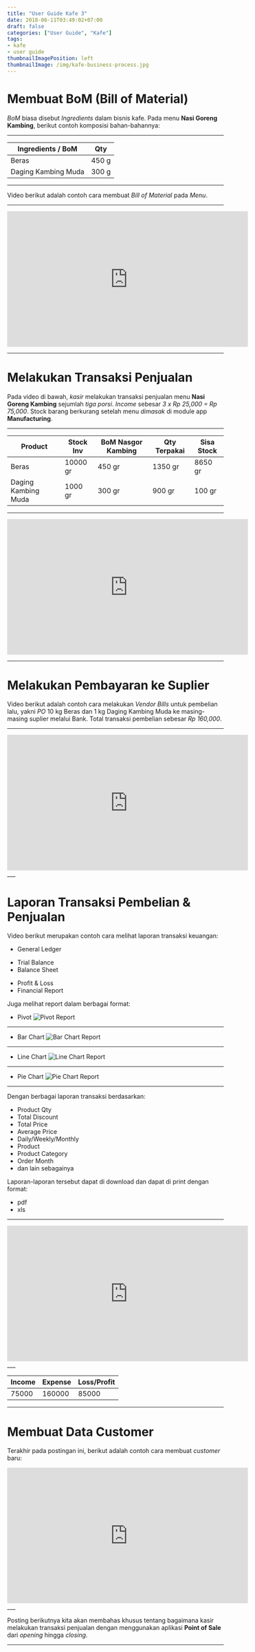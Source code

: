 ```yaml
---
title: "User Guide Kafe 3"
date: 2018-06-11T03:49:02+07:00
draft: false
categories: ["User Guide", "Kafe"]
tags:
- kafe
- user guide
thumbnailImagePosition: left
thumbnailImage: /img/kafe-business-process.jpg
---
```


# Membuat BoM (Bill of Material)

_BoM_ biasa disebut _Ingredients_ dalam bisnis kafe. Pada menu __Nasi Goreng Kambing__, berikut contoh komposisi bahan-bahannya:

---

| Ingredients / BoM      |Qty   |
|---                     |---   |
|Beras                   |450 g |
|Daging Kambing Muda     |300 g |

---
Video berikut adalah contoh cara membuat _Bill of Material_ pada _Menu_.
___

<iframe width="560" height="315" src="https://www.youtube.com/embed/3FsM65xYLzg" frameborder="0" allow="autoplay; encrypted-media" allowfullscreen></iframe>

---

# Melakukan Transaksi Penjualan

Pada video di bawah, _kasir_ melakukan transaksi penjualan menu __Nasi Goreng Kambing__ sejumlah _tiga porsi_. _Income_ sebesar _3 x Rp 25,000 = Rp 75,000_.
Stock barang berkurang setelah menu _dimasak_ di module app __Manufacturing__.

---
| Product                |Stock Inv     |BoM Nasgor Kambing | Qty Terpakai  | Sisa Stock|
|---                     |---           |---                |---            |---        |
|Beras                   |10000 gr      |450 gr             |1350 gr        |8650 gr    |
|Daging Kambing Muda     |1000 gr       |300 gr             | 900 gr        | 100 gr    |

___

<iframe width="560" height="315" src="https://www.youtube.com/embed/zHL-jWXZZ0Q" frameborder="0" allow="autoplay; encrypted-media" allowfullscreen></iframe>

---

# Melakukan Pembayaran ke Suplier

Video berikut adalah contoh cara melakukan _Vendor Bills_ untuk pembelian lalu, yakni _PO_ 10 kg Beras dan 1 kg Daging Kambing Muda ke masing-masing suplier melalui Bank. Total transaksi pembelian sebesar _Rp 160,000_. 
___

<iframe width="560" height="315" src="https://www.youtube.com/embed/lIBeUBeyMxw" frameborder="0" allow="autoplay; encrypted-media" allowfullscreen></iframe>
___

# Laporan Transaksi Pembelian & Penjualan

Video berikut merupakan contoh cara melihat laporan transaksi keuangan:

+ General Ledger
- Trial Balance
- Balance Sheet
* Profit & Loss
* Financial Report

Juga melihat report dalam berbagai format:

+ Pivot
![Pivot Report](/img/kafe_pivot.png)
___

- Bar Chart
![Bar Chart Report](/img/kafe_bar-chart.png)
___

- Line Chart
![Line Chart Report](/img/kafe_line-chart.png)
___

* Pie Chart
![Pie Chart Report](/img/kafe_piechart.png)
___

Dengan berbagai laporan transaksi berdasarkan:

* Product Qty
* Total Discount
* Total Price
* Average Price
* Daily/Weekly/Monthly
* Product
* Product Category
* Order Month
* dan lain sebagainya

Laporan-laporan tersebut dapat di download dan dapat di print dengan format:

* pdf
* xls

___

<iframe width="560" height="315" src="https://www.youtube.com/embed/v-urcrYS2sA" frameborder="0" allow="autoplay; encrypted-media" allowfullscreen></iframe>
___

|Income |Expense    |Loss/Profit|
|---    |---        |---        |
|75000  |160000     |85000      |
___

# Membuat Data Customer

Terakhir pada postingan ini, berikut adalah contoh cara membuat _customer_ baru:


<iframe width="560" height="315" src="https://www.youtube.com/embed/urKtaV37Fmg" frameborder="0" allow="autoplay; encrypted-media" allowfullscreen></iframe>
___

Posting berikutnya kita akan membahas khusus tentang bagaimana kasir melakukan transaksi penjualan dengan menggunakan aplikasi __Point of Sale__ dari _opening_ hingga _closing_.
___